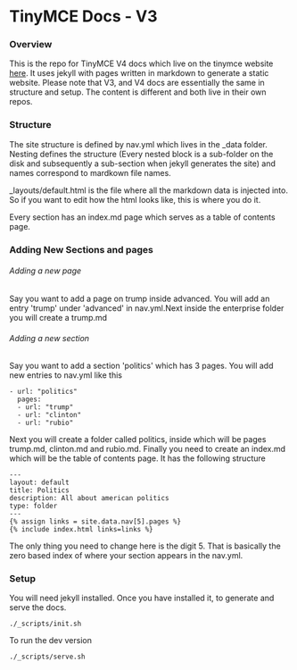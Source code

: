 # TinyMCE Docs - V3

### Overview
This is the repo for TinyMCE V4 docs which live on the tinymce website [here](tinymce/docs-v3).
It uses jekyll with pages written in markdown to generate a static website. 
Please note that V3, and V4 docs are essentially the same in structure and setup. The content is different and both live in their own repos. 

### Structure
The site structure is defined by nav.yml which lives in the _data folder. Nesting defines the structure (Every nested block is a sub-folder on the disk and subsequently a sub-section when jekyll generates the site) and names correspond to mardkown file names. 

_layouts/default.html is the file where all the markdown data is injected into. So if you want to edit how the html looks like, this is where you do it.

Every section has an index.md page which serves as a table of contents page. 

### Adding New Sections and pages
###### Adding a new page
Say you want to add a page on trump inside advanced. You will add an entry 'trump' under 'advanced' in nav.yml.Next inside the enterprise folder you will create a trump.md

###### Adding a new section
Say you want to add a section 'politics' which has 3 pages. You will add new entries to nav.yml like this

```
- url: "politics"
  pages:
  - url: "trump"
  - url: "clinton"
  - url: "rubio"
```
Next you will create a folder called politics, inside which will be pages trump.md, clinton.md and rubio.md. Finally you need to create an index.md which will be the table of contents page. It has the following structure
```
---
layout: default
title: Politics
description: All about american politics
type: folder
---
{% assign links = site.data.nav[5].pages %}
{% include index.html links=links %}
```
The only thing you need to change here is the digit 5. That is basically the zero based index of where your section appears in the nav.yml. 

### Setup
You will need jekyll installed. Once you have installed it, to generate and serve the docs.

```
./_scripts/init.sh
```

To run the dev version

```
./_scripts/serve.sh
```




